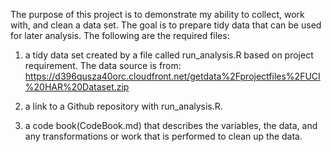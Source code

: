The purpose of this project is to demonstrate my ability to collect, work with, 
and clean a data set. The goal is to prepare tidy data that can be used for later 
analysis. The following are the required files: 

1) a tidy data set created by a file called run_analysis.R based on project requirement. 
   The data source is from:  
   https://d396qusza40orc.cloudfront.net/getdata%2Fprojectfiles%2FUCI%20HAR%20Dataset.zip

2) a link to a Github repository with run_analysis.R. 

3) a code book(CodeBook.md) that describes the variables, the data, and any transformations or work 
that is performed to clean up the data.  

